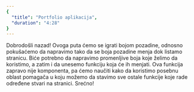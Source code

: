 ```yaml
---
{
  "title": "Portfolio aplikacija",
  "duration": "4:28"
}
---
```


Dobrodošli nazad! Ovoga puta ćemo se igrati bojom pozadine, odnosno pokušaćemo da napravimo tako da se boja pozadine menja dok listamo stranicu.  Biće potrebno da napravimo promenljive boja koje želimo da koristimo, a zatim i da unesemo funkciju koja će ih menjati. Ova funkcija zapravo nije komponenta, pa ćemo naučiti kako da koristimo posebnu oblast pomagača u koju možemo da stavimo sve ostale funkcije koje rade određene stvari na stranici. Srećno!



